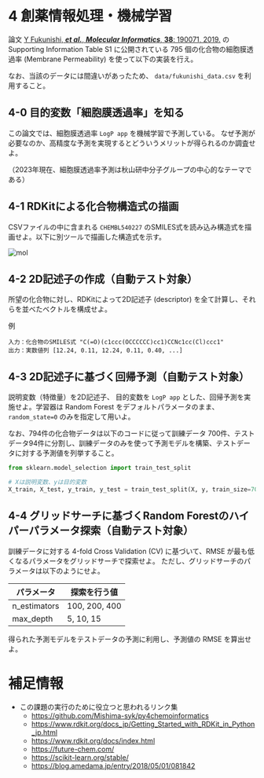 # 4 創薬情報処理・機械学習

論文 [Y Fukunishi, ***et al.***, ***Molecular Informatics***, **38**: 190071, 2019.](https://doi.org/10.1002/minf.201900071) の Supporting Information Table S1 に公開されている 795 個の化合物の細胞膜透過率 (Membrane Permeability) を使って以下の実装を行え。

なお、当該のデータには間違いがあったため、 `data/fukunishi_data.csv` を利用すること。

## 4-0 目的変数「細胞膜透過率」を知る
この論文では、細胞膜透過率 `LogP app` を機械学習で予測している。
なぜ予測が必要なのか、高精度な予測を実現するとどういうメリットが得られるのか調査せよ。

（2023年現在、細胞膜透過率予測は秋山研中分子グループの中心的なテーマである）

## 4-1 RDKitによる化合物構造式の描画

CSVファイルの中に含まれる `CHEMBL540227` のSMILES式を読み込み構造式を描画せよ。以下に別ツールで描画した構造式を示す。

![mol](https://user-images.githubusercontent.com/6902135/229276218-2581661d-cc33-4a49-b568-dde076cec897.svg)

## 4-2 2D記述子の作成（自動テスト対象）

所望の化合物に対し、RDKitによって2D記述子 (descriptor) を全て計算し、それらを並べたベクトルを構成せよ。

例
```
入力：化合物のSMILES式 "C(=O)(c1ccc(OCCCCCC)cc1)CCNc1cc(Cl)ccc1"
出力：実数値列 [12.24, 0.11, 12.24, 0.11, 0.40, ...]
```

## 4-3 2D記述子に基づく回帰予測（自動テスト対象）

説明変数（特徴量）を2D記述子、 目的変数を `LogP app` とした、回帰予測を実施せよ。学習器は Random Forest をデフォルトパラメータのまま、 `random_state=0` のみを指定して用いよ。

なお、794件の化合物データは以下のコードに従って訓練データ 700件、テストデータ94件に分割し、訓練データのみを使って予測モデルを構築、テストデータに対する予測値を列挙すること。

```py
from sklearn.model_selection import train_test_split

# Xは説明変数、yは目的変数
X_train, X_test, y_train, y_test = train_test_split(X, y, train_size=700, random_state=0)
```

## 4-4 グリッドサーチに基づくRandom Forestのハイパーパラメータ探索（自動テスト対象）
訓練データに対する 4-fold Cross Validation (CV) に基づいて、RMSE が最も低くなるパラメータをグリッドサーチで探索せよ。
ただし、グリッドサーチのパラメータは以下のようにせよ。

| パラメータ | 探索を行う値 |
|------|------|
| n_estimators | 100, 200, 400 |
| max_depth | 5, 10, 15 |

得られた予測モデルをテストデータの予測に利用し、予測値の RMSE を算出せよ。

# 補足情報

- この課題の実行のために役立つと思われるリンク集
  - https://github.com/Mishima-syk/py4chemoinformatics
  - https://www.rdkit.org/docs_jp/Getting_Started_with_RDKit_in_Python_jp.html
  - https://www.rdkit.org/docs/index.html
  - https://future-chem.com/
  - https://scikit-learn.org/stable/
  - https://blog.amedama.jp/entry/2018/05/01/081842